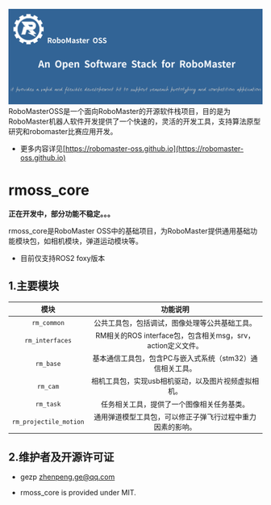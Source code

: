 ![](rmoss_bg.png)
RoboMasterOSS是一个面向RoboMaster的开源软件栈项目，目的是为RoboMaster机器人软件开发提供了一个快速的，灵活的开发工具，支持算法原型研究和robomaster比赛应用开发。

* 更多内容详见[https://robomaster-oss.github.io](https://robomaster-oss.github.io)


# rmoss_core

**正在开发中，部分功能不稳定。。。**

rmoss_core是RoboMaster OSS中的基础项目，为RoboMaster提供通用基础功能模块包，如相机模块，弹道运动模块等。

* 目前仅支持ROS2 foxy版本

## 1.主要模块

|          模块          |                          功能说明                           |
| :--------------------: | :---------------------------------------------------------: |
|      `rm_common`       |       公共工具包，包括调试，图像处理等公共基础工具。        |
|    `rm_interfaces`     | RM相关的ROS interface包，包含相关msg，srv，action定义文件。 |
|       `rm_base`        |  基本通信工具包，包含PC与嵌入式系统（stm32）通信相关工具。  |
|        `rm_cam`        |     相机工具包，实现usb相机驱动，以及图片视频虚拟相机。     |
|       `rm_task`        |         任务相关工具，提供了一个图像相关任务基类。          |
| `rm_projectile_motion` | 通用弹道模型工具包，可以修正子弹飞行过程中重力因素的影响。  |

## 2.维护者及开源许可证

* gezp zhenpeng.ge@qq.com

* rmoss_core is provided under MIT.
